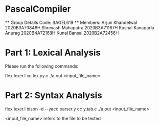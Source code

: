 # PascalCompiler

** Group Details Code: BAGEL619 **
Members:
Arjun Khandelwal 2020B3A70848H
Shreyash Mahapatra 2020B3A71167H
Kushal Kanagarla Anurag 2020B4A72168H
Kunal Bansal 2020B2A72456H


# Part 1: Lexical Analysis

Please run the following commands:

flex lexer.l
cc lex.yy.c
./a.out <input_file_name>

# Part 2: Syntax Analysis

flex lexer.l
bison -d --yacc parser.y
cc y.tab.c
./a.out <input_file_name>

<input_file_name> refers to the file to be tested
